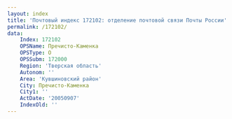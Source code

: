 ```yaml
---
layout: index
title: 'Почтовый индекс 172102: отделение почтовой связи Почты России'
permalink: /172102/
data:
    Index: 172102
    OPSName: Пречисто-Каменка
    OPSType: О
    OPSSubm: 172000
    Region: 'Тверская область'
    Autonom: ''
    Area: 'Кувшиновский район'
    City: Пречисто-Каменка
    City1: ''
    ActDate: '20050907'
    IndexOld: ''
---
```

